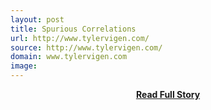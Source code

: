 ```yaml
---
layout: post
title: Spurious Correlations
url: http://www.tylervigen.com/
source: http://www.tylervigen.com/
domain: www.tylervigen.com
image: 
---
```


<p></p>
<center><p><a href="http://www.tylervigen.com/" style='padding:25px; font-sze:18px; font-weight: bold;'>Read Full Story</a></p></center>
